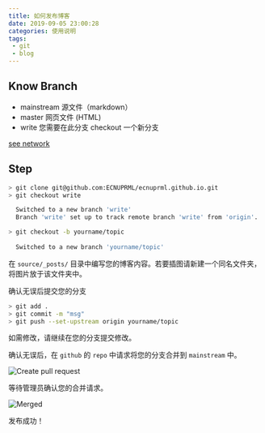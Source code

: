 ```yaml
---
title: 如何发布博客
date: 2019-09-05 23:00:28
categories: 使用说明
tags:
 - git
 - blog
---
```


## Know Branch

>
 - mainstream 源文件（markdown）
 - master 网页文件 (HTML)
 - write 您需要在此分支 checkout 一个新分支

[see network](https://github.com/ECNUPRML/ecnuprml.github.io/network)

## Step

```bash
> git clone git@github.com:ECNUPRML/ecnuprml.github.io.git
> git checkout write

  Switched to a new branch 'write'
  Branch 'write' set up to track remote branch 'write' from 'origin'.

> git checkout -b yourname/topic
  
  Switched to a new branch 'yourname/topic'
```

在 `source/_posts/` 目录中编写您的博客内容。若要插图请新建一个同名文件夹，将图片放于该文件夹中。

确认无误后提交您的分支

```bash
> git add .
> git commit -m "msg"
> git push --set-upstream origin yourname/topic
```

如需修改，请继续在您的分支提交修改。

确认无误后，在 `github` 的 `repo` 中请求将您的分支合并到 `mainstream` 中。

![Create pull request](PR.PNG)


等待管理员确认您的合并请求。

![Merged](merge.PNG)

发布成功！

